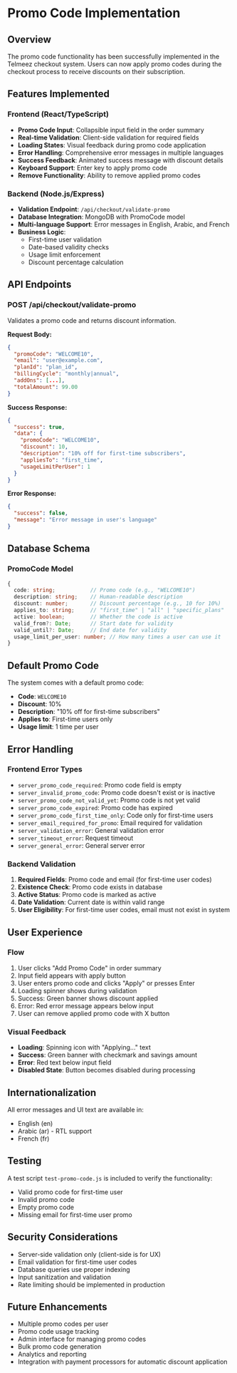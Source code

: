 # Promo Code Implementation

## Overview
The promo code functionality has been successfully implemented in the Telmeez checkout system. Users can now apply promo codes during the checkout process to receive discounts on their subscription.

## Features Implemented

### Frontend (React/TypeScript)
- **Promo Code Input**: Collapsible input field in the order summary
- **Real-time Validation**: Client-side validation for required fields
- **Loading States**: Visual feedback during promo code application
- **Error Handling**: Comprehensive error messages in multiple languages
- **Success Feedback**: Animated success message with discount details
- **Keyboard Support**: Enter key to apply promo code
- **Remove Functionality**: Ability to remove applied promo codes

### Backend (Node.js/Express)
- **Validation Endpoint**: `/api/checkout/validate-promo`
- **Database Integration**: MongoDB with PromoCode model
- **Multi-language Support**: Error messages in English, Arabic, and French
- **Business Logic**: 
  - First-time user validation
  - Date-based validity checks
  - Usage limit enforcement
  - Discount percentage calculation

## API Endpoints

### POST /api/checkout/validate-promo
Validates a promo code and returns discount information.

**Request Body:**
```json
{
  "promoCode": "WELCOME10",
  "email": "user@example.com",
  "planId": "plan_id",
  "billingCycle": "monthly|annual",
  "addOns": [...],
  "totalAmount": 99.00
}
```

**Success Response:**
```json
{
  "success": true,
  "data": {
    "promoCode": "WELCOME10",
    "discount": 10,
    "description": "10% off for first-time subscribers",
    "appliesTo": "first_time",
    "usageLimitPerUser": 1
  }
}
```

**Error Response:**
```json
{
  "success": false,
  "message": "Error message in user's language"
}
```

## Database Schema

### PromoCode Model
```typescript
{
  code: string;           // Promo code (e.g., "WELCOME10")
  description: string;    // Human-readable description
  discount: number;       // Discount percentage (e.g., 10 for 10%)
  applies_to: string;     // "first_time" | "all" | "specific_plans"
  active: boolean;        // Whether the code is active
  valid_from?: Date;      // Start date for validity
  valid_until?: Date;     // End date for validity
  usage_limit_per_user: number; // How many times a user can use it
}
```

## Default Promo Code
The system comes with a default promo code:
- **Code**: `WELCOME10`
- **Discount**: 10%
- **Description**: "10% off for first-time subscribers"
- **Applies to**: First-time users only
- **Usage limit**: 1 time per user

## Error Handling

### Frontend Error Types
- `server_promo_code_required`: Promo code field is empty
- `server_invalid_promo_code`: Promo code doesn't exist or is inactive
- `server_promo_code_not_valid_yet`: Promo code is not yet valid
- `server_promo_code_expired`: Promo code has expired
- `server_promo_code_first_time_only`: Code only for first-time users
- `server_email_required_for_promo`: Email required for validation
- `server_validation_error`: General validation error
- `server_timeout_error`: Request timeout
- `server_general_error`: General server error

### Backend Validation
1. **Required Fields**: Promo code and email (for first-time user codes)
2. **Existence Check**: Promo code exists in database
3. **Active Status**: Promo code is marked as active
4. **Date Validation**: Current date is within valid range
5. **User Eligibility**: For first-time user codes, email must not exist in system

## User Experience

### Flow
1. User clicks "Add Promo Code" in order summary
2. Input field appears with apply button
3. User enters promo code and clicks "Apply" or presses Enter
4. Loading spinner shows during validation
5. Success: Green banner shows discount applied
6. Error: Red error message appears below input
7. User can remove applied promo code with X button

### Visual Feedback
- **Loading**: Spinning icon with "Applying..." text
- **Success**: Green banner with checkmark and savings amount
- **Error**: Red text below input field
- **Disabled State**: Button becomes disabled during processing

## Internationalization
All error messages and UI text are available in:
- English (en)
- Arabic (ar) - RTL support
- French (fr)

## Testing
A test script `test-promo-code.js` is included to verify the functionality:
- Valid promo code for first-time user
- Invalid promo code
- Empty promo code
- Missing email for first-time user promo

## Security Considerations
- Server-side validation only (client-side is for UX)
- Email validation for first-time user codes
- Database queries use proper indexing
- Input sanitization and validation
- Rate limiting should be implemented in production

## Future Enhancements
- Multiple promo codes per user
- Promo code usage tracking
- Admin interface for managing promo codes
- Bulk promo code generation
- Analytics and reporting
- Integration with payment processors for automatic discount application 